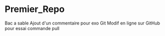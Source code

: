 # Premier_Repo
Bac a sable
Ajout d'un commentaire pour exo Git 
Modif en ligne sur GitHub pour essai commande pull
